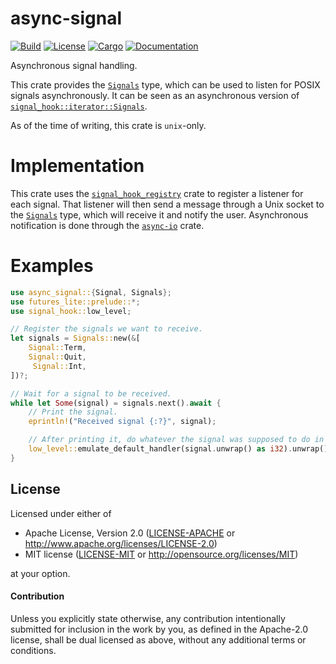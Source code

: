 # async-signal

[![Build](https://github.com/notgull/async-signal/workflows/Build%20and%20test/badge.svg)](
https://github.com/notgull/async-signal/actions)
[![License](https://img.shields.io/badge/license-Apache--2.0_OR_MIT-blue.svg)](
https://github.com/notgull/async-signal)
[![Cargo](https://img.shields.io/crates/v/async-io.svg)](
https://crates.io/crates/async-io)
[![Documentation](https://docs.rs/async-io/badge.svg)](
https://docs.rs/async-io)

Asynchronous signal handling.
 
This crate provides the [`Signals`] type, which can be used to listen for POSIX signals asynchronously. It can be seen as an asynchronous version of [`signal_hook::iterator::Signals`].
 
As of the time of writing, this crate is `unix`-only.

[`Signals`]: https://docs.rs/async-signal/latest/async_signal/struct.Signals.html
[`signal_hook::iterator::Signals`]: https://docs.rs/signal-hook/latest/signal_hook/iterator/struct.Signals.html

# Implementation

This crate uses the [`signal_hook_registry`] crate to register a listener for each signal. That listener will then send a message through a Unix socket to the [`Signals`] type, which will receive it and notify the user. Asynchronous notification is done through the [`async-io`] crate.


[`signal_hook_registry`]: https://crates.io/crates/signal-hook-registry
[`async-io`]: https://crates.io/crates/async-io

# Examples

```rust
use async_signal::{Signal, Signals};
use futures_lite::prelude::*;
use signal_hook::low_level;

// Register the signals we want to receive.
let signals = Signals::new(&[
    Signal::Term,
    Signal::Quit,
     Signal::Int,
])?;

// Wait for a signal to be received.
while let Some(signal) = signals.next().await {
    // Print the signal.
    eprintln!("Received signal {:?}", signal);

    // After printing it, do whatever the signal was supposed to do in the first place.
    low_level::emulate_default_handler(signal.unwrap() as i32).unwrap();
}
```

## License

Licensed under either of

 * Apache License, Version 2.0 ([LICENSE-APACHE](LICENSE-APACHE) or http://www.apache.org/licenses/LICENSE-2.0)
 * MIT license ([LICENSE-MIT](LICENSE-MIT) or http://opensource.org/licenses/MIT)

at your option.

#### Contribution

Unless you explicitly state otherwise, any contribution intentionally submitted
for inclusion in the work by you, as defined in the Apache-2.0 license, shall be
dual licensed as above, without any additional terms or conditions.

